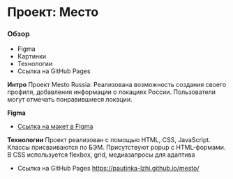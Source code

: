 # Проект: Место

### Обзор

* Figma
* Картинки
* Технологии
* Ссылка на GitHub Pages


**Интро**
Проект Mesto Russia:
Реализована возможность создания своего профиля, добавления информации о локациях России.
Пользователи могут отмечать понравившиеся локации.

**Figma**
* [Ссылка на макет в Figma](https://www.figma.com/file/2cn9N9jSkmxD84oJik7xL7/JavaScript.-Sprint-4?node-id=0%3A1)

**Технологии**
Проект реализован с помощью HTML, CSS, JavaScript.
Классы присваиваются по БЭМ.
Присутствуют popup c HTML-формами.
В СSS используется flexbox, grid, медиазапросы для адаптива

* Ссылка на GitHub Pages
https://pautinka-lzhi.github.io/mesto/

